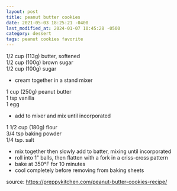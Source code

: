 ```yaml
---
layout: post
title: peanut butter cookies
date: 2021-05-03 18:25:21 -0400
last_modified_at: 2024-01-07 10:45:28 -0500
category: dessert
tags: peanut cookies favorite
---
```


1/2 cup (113g) butter, softened  
1/2 cup (100g) brown sugar  
1/2 cup (100g) sugar  
* cream together in a stand mixer

1 cup (250g) peanut butter  
1 tsp vanilla  
1 egg  
* add to mixer and mix until incorporated

1 1/2 cup (180g) flour  
3/4 tsp baking powder  
1/4 tsp. salt  
* mix together then slowly add to batter, mixing until incorporated
* roll into 1" balls, then flatten with a fork in a criss-cross pattern
* bake at 350°F for 10 minutes
* cool completely before removing from baking sheets

source: <https://preppykitchen.com/peanut-butter-cookies-recipe/>

